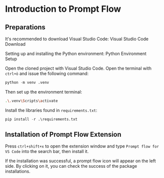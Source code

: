 # Introduction to Prompt Flow

## Preparations
It's recommended to download Visual Studio Code:
Visual Studio Code Download

Setting up and installing the Python environment:
Python Environment Setup

Open the cloned project with Visual Studio Code. Open the terminal with `ctrl+ö` and issue the following command:

```python
python -m venv .venv
```

Then set up the environment terminal:

```bash
.\.venv\Scripts\activate
```

Install the libraries found in `requirements.txt`:

```python
pip install -r .\requirements.txt
```

## Installation of Prompt Flow Extension
Press `ctrl+shift+x` to open the extension window and type `Prompt flow for VS Code` into the search bar, then install it.

If the installation was successful, a prompt flow icon will appear on the left side. By clicking on it, you can check the success of the package installations.
